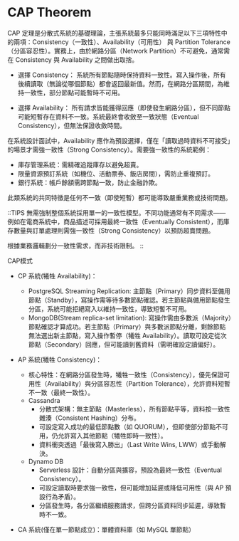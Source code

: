 # CAP Theorem

CAP 定理是分散式系統的基礎理論，主張系統最多只能同時滿足以下三項特性中的兩項：Consistency（一致性）、Availability（可用性） 與 Partition Tolerance（分區容忍性）。實務上，由於網路分區（Network Partition）不可避免，通常需在 Consistency 與 Availability 之間做出取捨。

- 選擇 Consistency：
  系統所有節點隨時保持資料一致性。寫入操作後，所有後續讀取（無論從哪個節點）都會返回最新值。然而，在網路分區期間，為維持一致性，部分節點可能暫時不可用。

- 選擇 Availability：
  所有請求皆能獲得回應（即使發生網路分區），但不同節點可能短暫存在資料不一致。系統最終會收斂至一致狀態（Eventual Consistency），但無法保證收斂時間。

在系統設計面試中，Availability 應作為預設選擇，僅在「讀取過時資料不可接受」的場景才需強一致性（Strong Consistency）。需要強一致性的系統範例：

- 庫存管理系統：需精確追蹤庫存以避免超賣。
- 限量資源預訂系統（如機位、活動票券、飯店房間），需防止重複預訂。
- 銀行系統：帳戶餘額需跨節點一致，防止金融詐欺。

此類系統的共同特徵是任何不一致（即使短暫）都可能導致嚴重業務或技術問題。

::TIPS
無需強制整個系統採用單一的一致性模型。不同功能通常有不同需求——例如在電商系統中，商品描述可採用最終一致性（Eventually Consistent），而庫存數量與訂單處理則需強一致性（Strong Consistency）以預防超賣問題。

根據業務邏輯劃分一致性需求，而非技術限制。
::

CAP模式

- CP 系統(犧牲 Availability)：
  - PostgreSQL Streaming Replication: 主節點（Primary）同步資料至備用節點（Standby），寫操作需等待多數節點確認。若主節點與備用節點發生分區，系統可能拒絕寫入以維持一致性，導致短暫不可用。
  - MongoDB(Stream replica-set limitation): 寫操作需由多數派（Majority）節點確認才算成功。若主節點（Primary）與多數派節點分離，剩餘節點無法選出新主節點，寫入操作暫停（犧牲 Availability）。讀取可設定從次節點（Secondary）回應，但可能讀到舊資料（需明確設定讀偏好）。
- AP 系統(犧牲 Consistency)：

  - 核心特性：在網路分區發生時，犧牲一致性（Consistency），優先保證可用性（Availability）與分區容忍性（Partition Tolerance），允許資料短暫不一致（最終一致性）。
  - Cassandra
    - 分散式架構：無主節點（Masterless），所有節點平等，資料按一致性雜湊（Consistent Hashing）分布。
    - 可設定寫入成功的最低節點數（如 QUORUM），但即使部分節點不可用，仍允許寫入其他節點（犧牲即時一致性）。
    - 資料衝突透過「最後寫入勝出」（Last Write Wins, LWW）或手動解決。
  - Dynamo DB
    - Serverless 設計：自動分區與擴容，預設為最終一致性（Eventual Consistency）。
    - 可設定讀取時要求強一致性，但可能增加延遲或降低可用性（與 AP 預設行為矛盾）。
    - 分區發生時，各分區繼續服務請求，但跨分區資料同步延遲，導致暫時不一致。

- CA 系統(僅在單一節點成立)：單體資料庫（如 MySQL 單節點）

